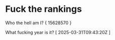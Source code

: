 # Fuck the rankings

Who the hell am I?
{ 15628570 }

What fucking year is it?
[ 2025-03-31T09:43:20Z ]
